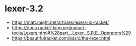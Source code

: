 # lexer-3.2
* https://matt.might.net/articles/lexers-in-racket/
* https://docs.racket-lang.org/parser-tools/Lexers.html#%28part._.Lexer_.S.R.E_.Operators%29
* https://beautifulracket.com/basic/the-lexer.html
